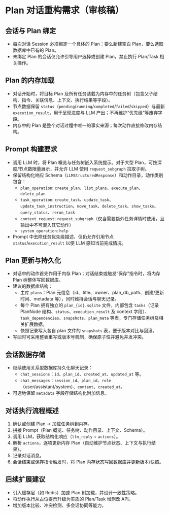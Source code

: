 # Plan 对话重构需求（审核稿）

## 会话与 Plan 绑定

- 每次对话 Session 必须绑定一个具体的 Plan：要么新建空白 Plan，要么选取数据库中已有的 Plan。
- 未绑定 Plan 的会话仅允许引导用户选择或创建 Plan，禁止执行 Plan/Task 相关操作。

## Plan 的内存加载

- 对话开始时，将目标 Plan 及所有任务装载为内存中的任务树（包含父子结构、指令、关联信息、上下文、执行结果等字段）。
- 节点数据保留 `status`（`pending`/`running`/`completed`/`failed`/`skipped`）与最新 `execution_result`，用于呈现进度与 LLM 产出；不再维护“优先级”等废弃字段。
- 内存中的 Plan 是整个对话过程中唯一的事实来源；每次动作直接修改内存结构。

## Prompt 构建要求

- 调用 LLM 时，将 Plan 概览与任务树嵌入系统提示。对于大型 Plan，可按深度/节点数限量展示，并允许 LLM 使用 `request_subgraph` 拉取子树。
- 保留结构化响应 Schema（`LLMStructuredResponse`）和动作目录，动作类别包含：
  - `plan_operation`: `create_plan`、`list_plans`、`execute_plan`、`delete_plan`
  - `task_operation`: `create_task`、`update_task`、`update_task_instruction`、`move_task`、`delete_task`、`show_tasks`、`query_status`、`rerun_task`
  - `context_request`: `request_subgraph`（仅当需要额外任务详情时使用，且输出中不可混入其它动作）
  - `system_operation`: `help`
- Prompt 中去除任务优先级描述，但仍允许引用节点 `status`/`execution_result` 以便 LLM 感知当前完成情况。

## Plan 更新与持久化

- 对话中的动作首先作用于内存 Plan；对话结束或触发“保存”指令时，将内存 Plan 树整体写回数据库。
- 建议的数据库结构：
  - 主库 `plans`：Plan 元信息（id、title、owner、plan_db_path、创建/更新时间、metadata 等），同时维持会话与聊天记录。
  - 每个 Plan 拥有独立的 `plan_{id}.sqlite` 文件，内部包含 `tasks`（记录 PlanNode 结构、`status`、`execution_result` 及 context 字段）、`task_dependencies`、`snapshots`、`plan_meta` 等表，专门存储任务树及相关扩展数据。
  - 快照记录写入各自 plan 文件的 `snapshots` 表，便于版本对比与回滚。
- 写回时可采用整表重写或版本号机制，确保原子性并避免并发冲突。

## 会话数据存储

- 继续使用关系型数据库持久化聊天记录：
  - `chat_sessions`：`id`、`plan_id`、`created_at`、`updated_at` 等。
  - `chat_messages`：`session_id`、`plan_id`、`role`（user/assistant/system）、`content`、`created_at`。
- 可选地保留 `metadata` 字段存储结构化附加信息。

## 对话执行流程概述

1. 确认或创建 Plan → 加载任务树到内存。
2. 拼接 Prompt（Plan 概览、任务树、动作目录、上下文、Schema）。
3. 调用 LLM，获取结构化响应（`llm_reply` + `actions`）。
4. 解析 `actions`，逐项更新内存 Plan（自动维护节点状态、上下文与执行结果）。
5. 记录对话消息。
6. 会话结束或保存指令触发时，将 Plan 内存状态写回数据库并更新版本/快照。

## 后续扩展建议

- 引入缓存层（如 Redis）加速 Plan 树加载，并设计一致性策略。
- 将动作执行从占位提示升级为实质的 Plan/Task 增删改 API。
- 增加版本比较、冲突检测、多会话协同等能力。
